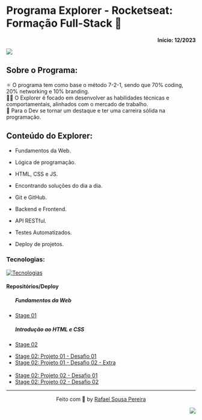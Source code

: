 <div>
  <h1>Programa Explorer - Rocketseat: Formação Full-Stack 🚀</h1>
  <p align="right"><b>Início: 12/2023</b></p>
  <p><img src="https://img.shields.io/badge/License-MIT-yellow.svg"></p>

  
  <h2>Sobre o Programa:</h2>
  <p>
    ⚛️ O programa tem como base o método 7-2-1, sendo que 70% coding, 20% networking e 10% branding. <br />
    👨‍💻 O Explorer é focado em desenvolver as habilidades técnicas e comportamentais, alinhados com o mercado de trabalho. <br /> 
    🥇 Para o Dev se tornar um destaque e ter uma carreira sólida na programação.
  </p>
  
  <h2>Conteúdo do Explorer:</h2>
  <ul>
    <li>
      <p>Fundamentos da Web.</p>
    </li>
    <li>
      <p>Lógica de programação.</p>
    </li>
    <li>
      <p>HTML, CSS e JS.</p>
    </li>
    <li>
      <p>Encontrando soluções do dia a dia.</p>
    </li>
    <li>
      <p>Git e GitHub.</p>
    </li>
    <li>
      <p>Backend e Frontend.</p>
    </li>
    <li>
      <p>API RESTful.</p>
    </li>
    <li>
      <p>Testes Automatizados.</p>
    </li>
    <li>
      Deploy de projetos.
    </li>
  </ul>
  
  <h3>Tecnologias:</h3>
  
  [![Tecnologias](https://skills.thijs.gg/icons?i=html,css,js,react,nodejs,styledcomponents,sqlite,figma,git,github,jest,heroku,netlify)](https://skills.thijs.gg)
  
  <h4>Repositórios/Deploy</h4>
  <ul>
    <h5>Fundamentos da Web</h5>
    <li>
      <a href="#">Stage 01</a>
    </li>
    <h5>Introdução ao HTML e CSS</h5>
    <li>
      <a href="https://github.com/rafaelsousapereira/rocketseat-explorer/tree/main/Stage-02">Stage 02</a>
    </li>
  </ul>
  <ul>
    <li>
      <a href="https://github.com/rafaelsousapereira/rocketseat-explorer/tree/main/Stage-02/Projeto-01/Desafio-01">Stage 02: Projeto 01 - Desafio 01</a>
    </li>
    <li>
      <a href="https://github.com/rafaelsousapereira/rocketseat-explorer/tree/main/Stage-02/Projeto-01/Desafio-02-Extra">Stage 02: Projeto 01 - Desafio 02 - Extra</a>
    </li>
    <br />
    <li>
      <a href="https://github.com/rafaelsousapereira/rocketseat-explorer/tree/main/Stage-02/Projeto-02/Desafio-01" target="_blank">Stage 02: Projeto 02 - Desafio 01</a>
    </li>
    <li>
      <a href="https://github.com/rafaelsousapereira/rocketseat-explorer/tree/main/Stage-02/Projeto-02/Desafio-02" target="_blank">Stage 02: Projeto 02 - Desafio 02</a>
    </li>
  </ul>
    <hr />
  <footer>
    <p align="center">Feito com 💜 by <a href="https://github.com/rafaelsousapereira">Rafael Sousa Pereira</a></p>
    <p align="right"> <img src="https://img.shields.io/badge/Made%20with-Markdown-1f425f.svg"></p>
  </footer>
</div>
